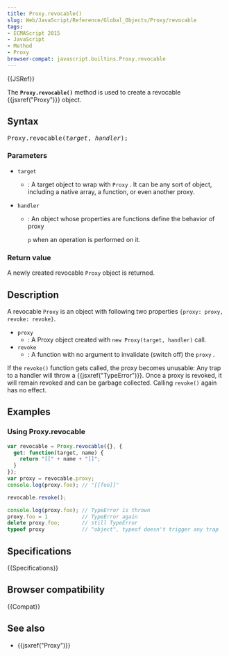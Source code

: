 ```yaml
---
title: Proxy.revocable()
slug: Web/JavaScript/Reference/Global_Objects/Proxy/revocable
tags:
- ECMAScript 2015
- JavaScript
- Method
- Proxy
browser-compat: javascript.builtins.Proxy.revocable
---
```

{{JSRef}}

The **`Proxy.revocable()`** method is used to create a revocable
{{jsxref("Proxy")}} object.

## Syntax

<pre class="brush: js">
Proxy.revocable(<var>target</var>, <var>handler</var>);
</pre>

### Parameters

- `target`
  - : A target object to wrap with `Proxy` . It can be any sort of object,
    including a native array, a function, or even another proxy.
- `handler`

  - : An object whose properties are functions define the behavior of proxy

    `p` when an operation is performed on it.

### Return value

A newly created revocable `Proxy` object is returned.

## Description

A revocable `Proxy` is an object with following two properties
`{proxy: proxy, revoke: revoke}`.

- `proxy`
  - : A Proxy object created with `new Proxy(target, handler)` call.
- `revoke`
  - : A function with no argument to invalidate (switch off) the `proxy` .

If the `revoke()` function gets called, the proxy becomes unusable: Any trap to
a handler will throw a {{jsxref("TypeError")}}. Once a proxy is
revoked, it will remain revoked and can be garbage collected. Calling `revoke()`
again has no effect.

## Examples

### Using Proxy.revocable

```js
var revocable = Proxy.revocable({}, {
  get: function(target, name) {
    return "[[" + name + "]]";
  }
});
var proxy = revocable.proxy;
console.log(proxy.foo); // "[[foo]]"

revocable.revoke();

console.log(proxy.foo); // TypeError is thrown
proxy.foo = 1           // TypeError again
delete proxy.foo;       // still TypeError
typeof proxy            // "object", typeof doesn't trigger any trap
```

## Specifications

{{Specifications}}

## Browser compatibility

{{Compat}}

## See also

- {{jsxref("Proxy")}}
